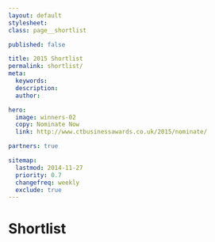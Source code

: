 ```yaml
---
layout: default
stylesheet:
class: page__shortlist

published: false

title: 2015 Shortlist
permalink: shortlist/
meta:
  keywords:
  description:
  author:

hero:
  image: winners-02
  copy: Nominate Now
  link: http://www.ctbusinessawards.co.uk/2015/nominate/

partners: true

sitemap:
  lastmod: 2014-11-27
  priority: 0.7
  changefreq: weekly
  exclude: true
---
```



# Shortlist
